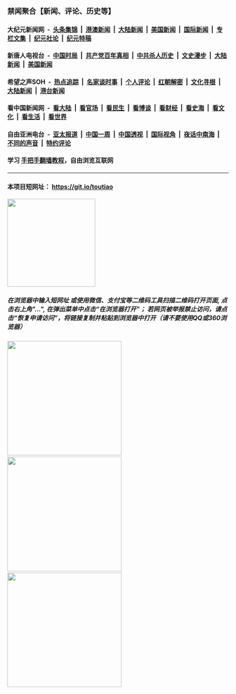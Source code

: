 ### 禁闻聚合【新闻、评论、历史等】

#### 大纪元新闻网 &nbsp;-&nbsp; [头条集锦](indexes/E头条集锦.md?t=02031933) &nbsp;|&nbsp; [港澳新闻](indexes/E港澳新闻.md?t=02031933)  &nbsp;|&nbsp; [大陆新闻](indexes/E大陆新闻.md?t=02031933) &nbsp;|&nbsp; [美国新闻](indexes/E美国新闻.md?t=02031933) &nbsp;|&nbsp; [国际新闻](indexes/E国际新闻.md?t=02031933) &nbsp;|&nbsp; [专栏文集](indexes/E专栏文集.md?t=02031933) &nbsp;|&nbsp; [纪元社论](indexes/E纪元社论.md?t=02031933) &nbsp;|&nbsp; [纪元特稿](indexes/E纪元特稿.md?t=02031933) 

#### 新唐人电视台 &nbsp;-&nbsp; [中国时局](indexes/N中国时局.md?t=02031933) &nbsp;|&nbsp; [共产党百年真相](indexes/N共产党百年真相.md?t=02031933) &nbsp;|&nbsp; [中共杀人历史](indexes/N中共杀人历史.md?t=02031933) &nbsp;|&nbsp; [文史漫步](indexes/N文史漫步.md?t=02031933) &nbsp;|&nbsp; [大陆新闻](indexes/N大陆新闻.md?t=02031933) &nbsp;|&nbsp; [美国新闻](indexes/N美国新闻.md?t=02031933)

#### 希望之声SOH &nbsp;-&nbsp; [热点追踪](indexes/H热点追踪.md?t=02031933) &nbsp;|&nbsp; [名家谈时事](indexes/H名家谈时事.md?t=02031933) &nbsp;|&nbsp; [个人评论](indexes/H个人评论.md?t=02031933)  &nbsp;|&nbsp; [红朝解密](indexes/H红朝解密.md?t=02031933) &nbsp;|&nbsp; [文化寻根](indexes/H文化寻根.md?t=02031933) &nbsp;|&nbsp; [大陆新闻](indexes/H大陆新闻.md?t=02031933) &nbsp;|&nbsp; [港台新闻](indexes/H港台新闻.md?t=02031933)

#### 看中国新闻网 &nbsp;-&nbsp; [看大陆](indexes/S看大陆.md?t=02031933) &nbsp;|&nbsp; [看官场](indexes/S看官场.md?t=02031933) &nbsp;|&nbsp; [看民生](indexes/S看民生.md?t=02031933)  &nbsp;|&nbsp; [看博谈](indexes/S看博谈.md?t=02031933) &nbsp;|&nbsp; [看财经](indexes/S看财经.md?t=02031933) &nbsp;|&nbsp; [看史海](indexes/S看史海.md?t=02031933) &nbsp;|&nbsp; [看文化](indexes/S看文化.md?t=02031933) &nbsp;|&nbsp; [看生活](indexes/S看生活.md?t=02031933) &nbsp;|&nbsp; [看世界](indexes/S看世界.md?t=02031933)

#### 自由亚洲电台 &nbsp;-&nbsp; [亚太报道](indexes/R亚太报道.md?t=02031933) &nbsp;|&nbsp; [中国一周](indexes/R中国一周.md?t=02031933) &nbsp;|&nbsp; [中国透视](indexes/R中国透视.md?t=02031933)  &nbsp;|&nbsp; [国际视角](indexes/R国际视角.md?t=02031933) &nbsp;|&nbsp; [夜话中南海](indexes/R夜话中南海.md?t=02031933) &nbsp;|&nbsp; [不同的声音](indexes/R不同的声音.md?t=02031933) &nbsp;|&nbsp; [特约评论](indexes/R特约评论.md?t=02031933)

#### 学习 [手把手翻墙教程](https://github.com/gfw-breaker/guides/wiki)，自由浏览互联网

----

#### 本项目短网址： https://git.io/toutiao
<img src="https://raw.githubusercontent.com/gfw-breaker/banned-news/master/scripts/img/qr.png" width="200px"/>  

##### 在浏览器中输入短网址 或使用微信、支付宝等二维码工具扫描二维码打开页面, 点击右上角"...", 在弹出菜单中点击“在浏览器打开”； 若网页被举报禁止访问，请点击“恢复申请访问”，将链接复制并粘贴到浏览器中打开（请不要使用QQ或360浏览器）

<img src="https://raw.githubusercontent.com/gfw-breaker/banned-news/master/scripts/img/1.png" width="260px"/> &nbsp; <img src="https://raw.githubusercontent.com/gfw-breaker/banned-news/master/scripts/img/2.png" width="260px"/> &nbsp; <img src="https://raw.githubusercontent.com/gfw-breaker/banned-news/master/scripts/img/3.png" width="260px"/>
